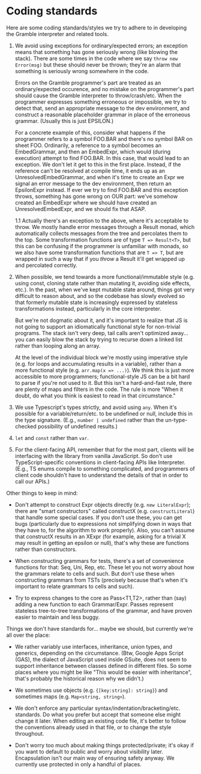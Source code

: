 Coding standards
================

Here are some coding standards/styles we try to adhere to in developing the Gramble interpreter and related tools.

1. We avoid using exceptions for ordinary/expected errors; an exception means that something has gone seriously wrong (like blowing the stack).  There are some times in the code where we say `throw new Error(msg)` but these should never be thrown; they're an alarm that something is seriously wrong somewhere in the code.

   Errors on the Gramble programmer's part are treated as an ordinary/expected occurence, and no mistake on the programmer's part should cause the Gramble interpreter to throw/crash/etc.  When the programmer expresses something erroneous or impossible, we try to detect that, send an appropriate message to the dev environment, and construct a reasonable placeholder grammar in place of the erroneous grammar.  (Usually this is just EPSILON.)

   For a concrete example of this, consider what happens if the programmer refers to a symbol FOO.BAR and there's no symbol BAR on sheet FOO.  Ordinarily, a reference to a symbol becomes an EmbedGrammar, and then an EmbedExpr, which would (during execution) attempt to find FOO.BAR.  In this case, that would lead to an exception.  We don't let it get to this in the first place.  Instead, if the reference can't be resolved at compile time, it ends up as an UnresolvedEmbedGrammar, and when it's time to create an Expr we signal an error message to the dev environment, then return an EpsilonExpr instead.  If ever we try to find FOO.BAR and this exception throws, something has gone wrong on OUR part: we've somehow created an EmbedExpr where we should have created an UnresolvedEmbedExpr, and we should fix that ASAP.

   1.1  Actually there's an exception to the above, where it's acceptable to throw.  We mostly handle error messages through a Result<T> monad, which automatically collects messages from the tree and percolates them to the top.  Some transformation functions are of type `T => Result<T>`, but this can be confusing if the programmer is unfamiliar with monads, so we also have some transformation functions that are `T => T`, but are wrapped in such a way that if you *throw* a Result<T> it'll get wrapped up and percolated correctly.  


2. When possible, we tend towards a more functional/immutable style (e.g. using const, cloning state rather than mutating it, avoiding side effects, etc.).  In the past, when we've kept mutable state around, things got very difficult to reason about, and so the codebase has slowly evolved so that formerly mutable state is increasingly expressed by stateless transformations instead, particularly in the core interpreter.

   But we're not dogmatic about it, and it's important to realize that JS is not going to support an idiomatically functional style for non-trivial programs. The stack isn't very deep, tail calls aren't optimized away... you can easily blow the stack by trying to recurse down a linked list rather than looping along an array.

   At the level of the individual block we're mostly using imperative style (e.g. for loops and accumulating results in a variable), rather than a more functional style (e.g. `arr.map(x => ...)`).  We think this is just more accessible to more programmers; functional-style JS can be a bit hard to parse if you're not used to it.  But this isn't a hard-and-fast rule, there are plenty of maps and filters in the code.  The rule is more "When it doubt, do what you think is easiest to read in that circumstance."

3. We use Typescript's types strictly, and avoid using `any`.  When it's possible for a variable/return/etc. to be undefined or null, include this in the type signature.  (E.g., `number | undefined` rather than the un-type-checked possibility of undefined results.)

4. `let` and `const` rather than `var`.

5. For the client-facing API, remember that for the most part, clients will be interfacing with the library from vanilla JavaScript.  So don't use TypeScript-specific conventions in client-facing APIs like Interpreter.  (E.g., TS enums compile to something complicated, and programmers of client code shouldn't have to understand the details of that in order to call our APIs.)

Other things to keep in mind:

   - Don't attempt to construct Expr objects directly (e.g. `new LiteralExpr`); there are "smart constructors" called constructX (e.g. `constructLiteral`) that handle some special cases.  If you don't use these, you can get bugs (particularly due to expressions not simplifying down in ways that they have to, for the algorithm to work properly).  Also, you can't assume that constructX results in an XExpr (for example, asking for a trivial X may result in getting an epsilon or null), that's why these are functions rather than constructors.

   - When constructing grammars for tests, there's a set of convenience functions for that: Seq, Uni, Rep, etc.  These let you not worry about how the grammars relate to cells and such.  But don't use these when constructing grammars from TSTs (precisely because that's when it's important to relate grammars to cells and such).

   - Try to express changes to the core as Pass<T1,T2>, rather than (say) adding a new function to each Grammar/Expr.  Passes represent stateless tree-to-tree transformations of the grammar, and have proven easier to maintain and less buggy.

Things we don't have standards for... maybe we should, but currently we're all over the place:

   - We rather variably use interfaces, inheritance, union types, and generics, depending on the circumstance.  (Btw, Google Apps Script (GAS), the dialect of JavaScript used inside GSuite, does not seem to support inheritance between classes defined in different files.  So some places where you might be like "This would be easier with inheritance", that's probably the historical reason why we didn't.)

   - We sometimes use objects (e.g. `{[key:string]: string}`) and sometimes maps (e.g. `Map<string, string>`).

   - We don't enforce any particular syntax/indentation/bracketing/etc. standards.  Do what you prefer but accept that someone else might change it later.  When editing an existing code file, it's better to follow the conventions already used in that file, or to change the style throughout.

   - Don't worry too much about making things protected/private; it's okay if you want to default to public and worry about visibility later.  Encapsulation isn't our main way of ensuring safety anyway. We currently use protected in only a handful of places.
